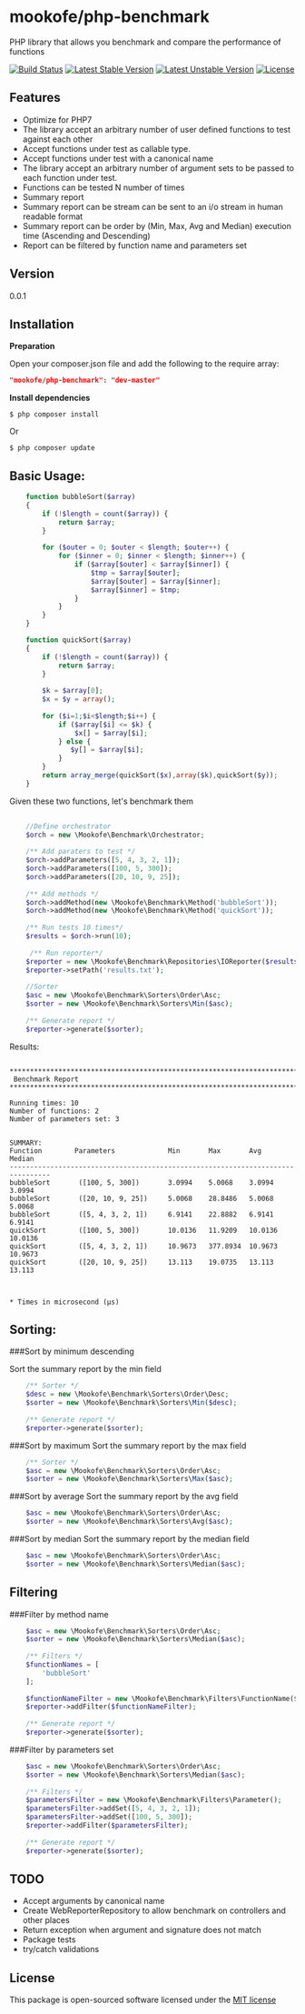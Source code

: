 mookofe/php-benchmark
=========

PHP library that allows you benchmark and compare the performance of functions

[![Build Status](https://travis-ci.org/mookofe/laravel-support.svg?branch=master)](https://travis-ci.org/mookofe/laravel-support)
[![Latest Stable Version](https://poser.pugx.org/mookofe/php-benchmark/v/stable)](https://packagist.org/packages/mookofe/php-benchmark)
[![Latest Unstable Version](https://poser.pugx.org/mookofe/php-benchmark/v/unstable)](https://packagist.org/packages/mookofe/php-benchmark)
[![License](https://poser.pugx.org/mookofe/laravel-support/license.svg)](https://packagist.org/packages/mookofe/laravel-support)


Features
----
  - Optimize for PHP7
  - The library accept an arbitrary number of user defined functions to test against each other
  - Accept functions under test as callable type. 
  - Accept functions under test with a canonical name
  - The library accept an arbitrary number of argument sets to be passed to each function under test.
  - Functions can be tested N number of times
  - Summary report
  - Summary report can be stream can be sent to an i/o stream in human readable format
  - Summary report can be order by (Min, Max, Avg and Median) execution time (Ascending and Descending)
  - Report can be filtered by function name and parameters set
  

Version
----
0.0.1


Installation
--------------

**Preparation**

Open your composer.json file and add the following to the require array: 

```json
"mookofe/php-benchmark": "dev-master"
```

**Install dependencies**

```
$ php composer install
```

Or

```batch
$ php composer update
```


Basic Usage:
----

```php
	function bubbleSort($array)
    {
        if (!$length = count($array)) {
            return $array;
        }      
         
        for ($outer = 0; $outer < $length; $outer++) {
            for ($inner = 0; $inner < $length; $inner++) {
                if ($array[$outer] < $array[$inner]) {
                    $tmp = $array[$outer];
                    $array[$outer] = $array[$inner];
                    $array[$inner] = $tmp;
                }
            }
        }
    }

    function quickSort($array)
    {
        if (!$length = count($array)) {
            return $array;
        }
     
        $k = $array[0];
        $x = $y = array();
         
        for ($i=1;$i<$length;$i++) {
            if ($array[$i] <= $k) {
                $x[] = $array[$i];
            } else {
               $y[] = $array[$i];
            }
        }
        return array_merge(quickSort($x),array($k),quickSort($y));
    }
```
Given these two functions, let's benchmark them
    
```php
    
    //Define orchestrator
    $orch = new \Mookofe\Benchmark\Orchestrator;
    
    /** Add paraters to test */
    $orch->addParameters([5, 4, 3, 2, 1]);
    $orch->addParameters([100, 5, 300]);
    $orch->addParameters([20, 10, 9, 25]);
    
    /** Add methods */
    $orch->addMethod(new \Mookofe\Benchmark\Method('bubbleSort'));
    $orch->addMethod(new \Mookofe\Benchmark\Method('quickSort'));
    
    /** Run tests 10 times*/
    $results = $orch->run(10);
	
	 /** Run reporter*/
    $reporter = new \Mookofe\Benchmark\Repositories\IOReporter($results);
    $reporter->setPath('results.txt');
    
    //Sorter
    $asc = new \Mookofe\Benchmark\Sorters\Order\Asc;
    $sorter = new \Mookofe\Benchmark\Sorters\Min($asc);
    
    /** Generate report */
    $reporter->generate($sorter);
```

Results:

```
    
********************************************************************************
 Benchmark Report
********************************************************************************

Running times: 10
Number of functions: 2
Number of parameters set: 3


SUMMARY:
Function        Parameters             Min       Max       Avg       Median
--------------------------------------------------------------------------------
bubbleSort       ([100, 5, 300])       3.0994    5.0068    3.0994    3.0994    
bubbleSort       ([20, 10, 9, 25])     5.0068    28.8486   5.0068    5.0068    
bubbleSort       ([5, 4, 3, 2, 1])     6.9141    22.8882   6.9141    6.9141    
quickSort        ([100, 5, 300])       10.0136   11.9209   10.0136   10.0136   
quickSort        ([5, 4, 3, 2, 1])     10.9673   377.8934  10.9673   10.9673   
quickSort        ([20, 10, 9, 25])     13.113    19.0735   13.113    13.113    



* Times in microsecond (µs)
```

Sorting:
----


###Sort by minimum descending

Sort the summary report by the min field

```php
    /** Sorter */
    $desc = new \Mookofe\Benchmark\Sorters\Order\Desc;
    $sorter = new \Mookofe\Benchmark\Sorters\Min($desc);
    
    /** Generate report */
    $reporter->generate($sorter);
```

###Sort by maximum
Sort the summary report by the max field

```php
    /** Sorter */
    $asc = new \Mookofe\Benchmark\Sorters\Order\Asc;
    $sorter = new \Mookofe\Benchmark\Sorters\Max($asc);
```

###Sort by average
Sort the summary report by the avg field

```php
    $asc = new \Mookofe\Benchmark\Sorters\Order\Asc;
    $sorter = new \Mookofe\Benchmark\Sorters\Avg($asc);
```

###Sort by median
Sort the summary report by the median field

```php
    $asc = new \Mookofe\Benchmark\Sorters\Order\Asc;
    $sorter = new \Mookofe\Benchmark\Sorters\Median($asc);
```


Filtering
----

###Filter by method name
```php
    $asc = new \Mookofe\Benchmark\Sorters\Order\Asc;
    $sorter = new \Mookofe\Benchmark\Sorters\Median($asc);
    
    /** Filters */
    $functionNames = [
    	'bubbleSort'
    ];
    
    $functionNameFilter = new \Mookofe\Benchmark\Filters\FunctionName($functionNames);
    $reporter->addFilter($functionNameFilter);
    
    /** Generate report */
    $reporter->generate($sorter);
```


###Filter by parameters set
```php
    $asc = new \Mookofe\Benchmark\Sorters\Order\Asc;
    $sorter = new \Mookofe\Benchmark\Sorters\Median($asc);
    
    /** Filters */
    $parametersFilter = new \Mookofe\Benchmark\Filters\Parameter();
    $parametersFilter->addSet([5, 4, 3, 2, 1]);
    $parametersFilter->addSet([100, 5, 300]);
    $reporter->addFilter($parametersFilter);
    
    /** Generate report */
    $reporter->generate($sorter);
```


TODO
----
  - Accept arguments by canonical name
  - Create WebReporterRepository to allow benchmark on controllers and other places
  - Return exception when argument and signature does not match
  - Package tests
  - try/catch validations

License
----
This package is open-sourced software licensed under the [MIT license](http://opensource.org/licenses/MIT)